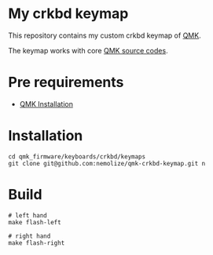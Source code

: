 # My crkbd keymap
This repository contains my custom crkbd keymap of [QMK](https://qmk.fm/).

The keymap works with core [QMK source codes](https://github.com/qmk/qmk_firmware).

# Pre requirements
- [QMK Installation](https://docs.qmk.fm/newbs_getting_started)

# Installation
```shell script
cd qmk_firmware/keyboards/crkbd/keymaps
git clone git@github.com:nemolize/qmk-crkbd-keymap.git n
``` 

# Build
```shell script
# left hand
make flash-left

# right hand
make flash-right
```
